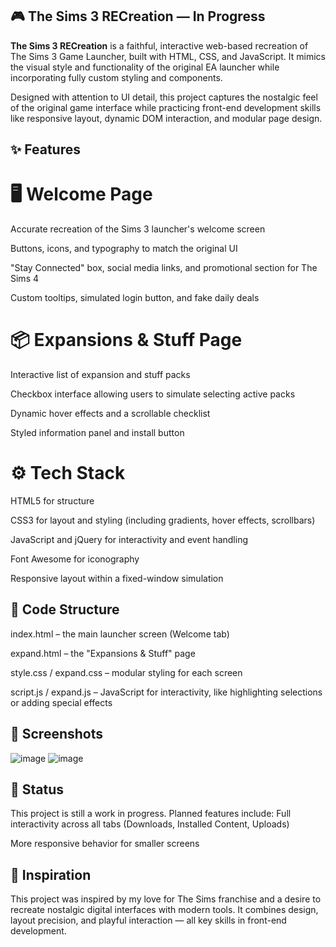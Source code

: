 ## 🎮 The Sims 3 RECreation — In Progress
**The Sims 3 RECreation** is a faithful, interactive web-based recreation of The Sims 3 Game Launcher, built with HTML, CSS, and JavaScript. It mimics the visual style and functionality of the original EA launcher while incorporating fully custom styling and components.

Designed with attention to UI detail, this project captures the nostalgic feel of the original game interface while practicing front-end development skills like responsive layout, dynamic DOM interaction, and modular page design.

## ✨ Features
# 🖥️ Welcome Page
Accurate recreation of the Sims 3 launcher's welcome screen

Buttons, icons, and typography to match the original UI

"Stay Connected" box, social media links, and promotional section for The Sims 4

Custom tooltips, simulated login button, and fake daily deals

# 📦 Expansions & Stuff Page
Interactive list of expansion and stuff packs

Checkbox interface allowing users to simulate selecting active packs

Dynamic hover effects and a scrollable checklist

Styled information panel and install button

# ⚙️ Tech Stack
HTML5 for structure

CSS3 for layout and styling (including gradients, hover effects, scrollbars)

JavaScript and jQuery for interactivity and event handling

Font Awesome for iconography

Responsive layout within a fixed-window simulation

## 📁 Code Structure
index.html – the main launcher screen (Welcome tab)

expand.html – the "Expansions & Stuff" page

style.css / expand.css – modular styling for each screen

script.js / expand.js – JavaScript for interactivity, like highlighting selections or adding special effects

## 📸 Screenshots
![image](https://github.com/user-attachments/assets/7d3a3cfd-fca2-4991-8a5e-f01b9d41574e)
![image](https://github.com/user-attachments/assets/cdce4ffe-2f15-471f-9779-8a0afab041c8)

## 🚧 Status
This project is still a work in progress.
Planned features include:
Full interactivity across all tabs (Downloads, Installed Content, Uploads)

More responsive behavior for smaller screens

## 📎 Inspiration
This project was inspired by my love for The Sims franchise and a desire to recreate nostalgic digital interfaces with modern tools. It combines design, layout precision, and playful interaction — all key skills in front-end development.
